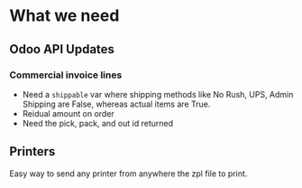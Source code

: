 # What we need

## Odoo API Updates
### Commercial invoice lines
- Need a `shippable` var where shipping methods like No Rush, UPS, Admin Shipping are False, whereas actual items are True.
- Reidual amount on order
- Need the pick, pack, and out id returned

## Printers
Easy way to send any printer from anywhere the zpl file to print.